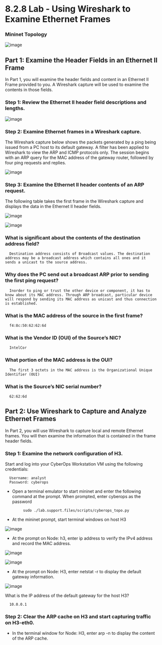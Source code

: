 # 8.2.8 Lab - Using Wireshark to Examine Ethernet Frames

### Mininet Topology

![image](https://github.com/tousif13/CISCO_CyberOps/assets/33444140/9438e99b-864f-4d12-8bfe-ece1c7ee9a35)

## Part 1: Examine the Header Fields in an Ethernet II Frame

In Part 1, you will examine the header fields and content in an Ethernet II Frame provided to you. A Wireshark
capture will be used to examine the contents in those fields.

### Step 1: Review the Ethernet II header field descriptions and lengths.

![image](https://github.com/tousif13/CISCO_CyberOps/assets/33444140/8b2065df-ed69-460f-8af7-48da73481168)

### Step 2: Examine Ethernet frames in a Wireshark capture.

The Wireshark capture below shows the packets generated by a ping being issued from a PC host to its
default gateway. A filter has been applied to Wireshark to view the ARP and ICMP protocols only. The
session begins with an ARP query for the MAC address of the gateway router, followed by four ping requests
and replies.

![image](https://github.com/tousif13/CISCO_CyberOps/assets/33444140/a51d8585-fb80-4792-a493-51e909fef5ab)

### Step 3: Examine the Ethernet II header contents of an ARP request.

The following table takes the first frame in the Wireshark capture and displays the data in the Ethernet II 
header fields.

![image](https://github.com/tousif13/CISCO_CyberOps/assets/33444140/24ecc655-fb16-4a8f-8e3c-8b33af945295)

![image](https://github.com/tousif13/CISCO_CyberOps/assets/33444140/d14b01b0-50e3-4b6f-93c6-ad0c28e186b3)

### What is significant about the contents of the destination address field?

      Destination address consists of Broadcast values. The destination address may be a broadcast address which contains all ones and it sends a unicast to the source address.

### Why does the PC send out a broadcast ARP prior to sending the first ping request?

      Inorder to ping or trust the other device or component, it has to know about its MAC address. Through ARP broadcast, particular device will respond by sending its MAC address as unicast and thus connection is established.

### What is the MAC address of the source in the first frame?

      f4:8c:50:62:62:6d

### What is the Vendor ID (OUI) of the Source’s NIC?

      IntelCor

### What portion of the MAC address is the OUI?

      The first 3 octets in the MAC address is the Organizational Unique Identifier (OUI)

### What is the Source’s NIC serial number?

      62:62:6d

## Part 2: Use Wireshark to Capture and Analyze Ethernet Frames

In Part 2, you will use Wireshark to capture local and remote Ethernet frames. You will then examine the 
information that is contained in the frame header fields.

### Step 1: Examine the network configuration of H3.

Start and log into your CyberOps Workstation VM using the following credentials:

      Username: analyst 
      Password: cyberops

*  Open a terminal emulator to start mininet and enter the following command at the prompt. When prompted, enter cyberops as the password

            sudo ./lab.support.files/scripts/cyberops_topo.py

* At the mininet prompt, start terminal windows on host H3

![image](https://github.com/tousif13/CISCO_CyberOps/assets/33444140/41d66a7e-c43d-4a1c-9938-de85ea4aceb7)

* At the prompt on Node: h3, enter ip address to verify the IPv4 address and record the MAC address.

![image](https://github.com/tousif13/CISCO_CyberOps/assets/33444140/18005a62-2290-40e6-aa55-fb0d504c8d6c)

![image](https://github.com/tousif13/CISCO_CyberOps/assets/33444140/cc77c827-8663-4c13-ae49-8935b34ad4a5)

* At the prompt on Node: H3, enter netstat -r to display the default gateway information.

![image](https://github.com/tousif13/CISCO_CyberOps/assets/33444140/2e806669-0dd1-4748-8dcc-d8b719fb7459)

What is the IP address of the default gateway for the host H3?

      10.0.0.1

### Step 2: Clear the ARP cache on H3 and start capturing traffic on H3-eth0.

* In the terminal window for Node: H3, enter arp -n to display the content of the ARP cache.


